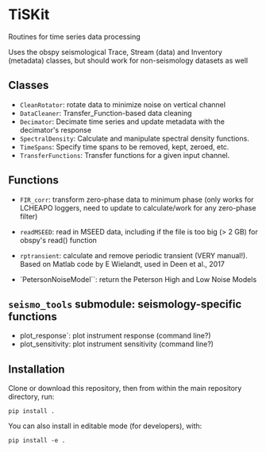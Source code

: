 # TiSKit

Routines for time series data processing

Uses the obspy seismological Trace, Stream (data) and Inventory (metadata)
classes, but should work for non-seismology datasets as well

## Classes
- `CleanRotator`: rotate data to minimize noise on vertical channel
- `DataCleaner`: Transfer_Function-based data cleaning
- `Decimator`: Decimate time series and update metadata with the decimator's
               response
- `SpectralDensity`: Calculate and manipulate spectral density functions.
- `TimeSpans`: Specify time spans to be removed, kept, zeroed, etc.
- `TransferFunctions`: Transfer functions for a given input channel.
               
## Functions
- `FIR_corr`: transform zero-phase data to minimum phase (only works for
              LCHEAPO loggers, need to update to calculate/work for any
              zero-phase filter)
- `readMSEED`: read in MSEED data, including if the file is too big (> 2 GB)
               for obspy's read() function
- `rptransient`: calculate and remove periodic transient (VERY manual!).  
 	Based on Matlab code by E Wielandt, used in Deen et al., 2017

- `PetersonNoiseModel``: return the Peterson High and Low Noise Models

## `seismo_tools` submodule: seismology-specific functions
- plot_response`: plot instrument response (command line?)
- plot_sensitivity: plot instrument sensitivity (command line?)

## Installation

Clone or download this repository, then from within the main repository directory, run:

```pip install .```

You can also install in editable mode (for developers), with:

```pip install -e .```

